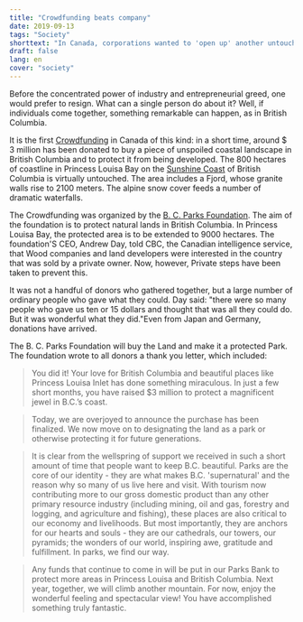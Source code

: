 ```yaml
---
title: "Crowdfunding beats company"
date: 2019-09-13
tags: "Society"
shorttext: "In Canada, corporations wanted to 'open up' another untouched landscape. A collection of money has successfully prevented this."
draft: false
lang: en
cover: "society"
---
```


Before the concentrated power of industry and entrepreneurial greed, one would prefer to resign. What can a single person do about it? Well, if individuals come together, something remarkable can happen, as in British Columbia.

It is the first [Crowdfunding](https://bcparksfoundation.ca/projects/enhance/princess-louisa-inlet/ "Princess Louisa Inlet") in Canada of this kind: in a short time, around $ 3 million has been donated to buy a piece of unspoiled coastal landscape in British Columbia and to protect it from being developed. The 800 hectares of coastline in Princess Louisa Bay on the [Sunshine Coast](https://sunshinecoastcanada.com/ "Sunshine Coast") of British Columbia is virtually untouched. The area includes a Fjord, whose granite walls rise to 2100 meters. The alpine snow cover feeds a number of dramatic waterfalls.

The Crowdfunding was organized by the [B. C. Parks Foundation](https://bcparksfoundation.ca/ "BC Parks Foundation"). The aim of the foundation is to protect natural lands in British Columbia. In Princess Louisa Bay, the protected area is to be extended to 9000 hectares. The foundation'S CEO, Andrew Day, told CBC, the Canadian intelligence service, that Wood companies and land developers were interested in the country that was sold by a private owner. Now, however, Private steps have been taken to prevent this.

It was not a handful of donors who gathered together, but a large number of ordinary people who gave what they could. Day said: "there were so many people who gave us ten or 15 dollars and thought that was all they could do. But it was wonderful what they did."Even from Japan and Germany, donations have arrived.

The B. C. Parks Foundation will buy the Land and make it a protected Park. The foundation wrote to all donors a thank you letter, which included:
 
> You did it! Your love for British Columbia and beautiful places like Princess Louisa Inlet has done something miraculous. In just a few short months, you have raised $3 million to protect a magnificent jewel in B.C.’s coast.

> Today, we are overjoyed to announce the purchase has been finalized. We now move on to designating the land as a park or otherwise protecting it for future generations.  

> It is clear from the wellspring of support we received in such a short amount of time that people want to keep B.C. beautiful. Parks are the core of our identity -  they are what makes B.C. 'supernatural' and the reason why so many of us live here and visit. With tourism now contributing more to our gross domestic product than any other primary resource industry (including mining, oil and gas, forestry and logging, and agriculture and fishing), these places are also critical to our economy and livelihoods. But most importantly, they are anchors for our hearts and souls -  they are our cathedrals, our towers, our pyramids; the wonders of our world, inspiring awe, gratitude and fulfillment. In parks, we find our way.

> Any funds that continue to come in will be put in our Parks Bank to protect more areas in Princess Louisa and British Columbia. Next year, together, we will climb another mountain. For now, enjoy the wonderful feeling and spectacular view! You have accomplished something truly fantastic.

